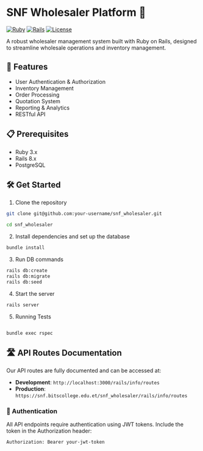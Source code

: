 # SNF Wholesaler Platform 🏪

[![Ruby](https://img.shields.io/badge/Ruby-3.x-red)](https://www.ruby-lang.org/)
[![Rails](https://img.shields.io/badge/Rails-7.x-red)](https://rubyonrails.org/)
[![License](https://img.shields.io/badge/License-MIT-blue.svg)](LICENSE)

A robust wholesaler management system built with Ruby on Rails, designed to streamline wholesale operations and inventory management.

## 🚀 Features

- User Authentication & Authorization
- Inventory Management
- Order Processing
- Quotation System
- Reporting & Analytics
- RESTful API

## 📋 Prerequisites

- Ruby 3.x
- Rails 8.x
- PostgreSQL

## 🛠 Get Started


1. Clone the repository
```bash
git clone git@github.com:your-username/snf_wholesaler.git

cd snf_wholesaler

````

2. Install dependencies and set up the database
```bash
bundle install
````

3. Run DB commands
```bash
rails db:create
rails db:migrate
rails db:seed
````

4. Start the server
```bash
rails server
````


5. Running Tests

```bash

bundle exec rspec
````

## 🛣️ API Routes Documentation

Our API routes are fully documented and can be accessed at:

- **Development**: `http://localhost:3000/rails/info/routes`
- **Production**: `https://snf.bitscollege.edu.et/snf_wholesaler/rails/info/routes`

### 🔐 Authentication

All API endpoints require authentication using JWT tokens. Include the token in the Authorization header:

```http
Authorization: Bearer your-jwt-token
```